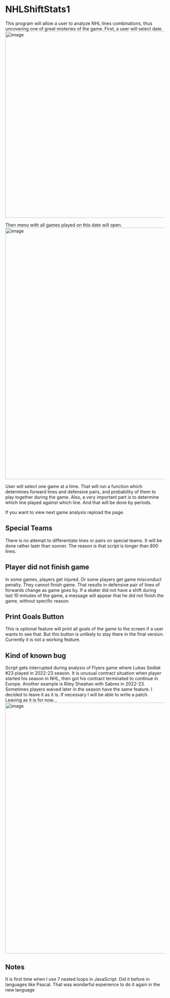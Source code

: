# NHLShiftStats1
This program will allow a user to analyze NHL lines combinations, thus uncovering one of great misteries of the game. First, a user will select date. 
<img width="589" alt="image" src="https://user-images.githubusercontent.com/88174852/205549984-314ae5dd-8759-45c9-87b3-2e48bd7ae0d4.png">

Then menu with all games played on this date will open. 
<img width="795" alt="image" src="https://user-images.githubusercontent.com/88174852/205549691-589d00e9-261b-4661-a04e-b20b1fb2a117.png">
    
User will select one game at a time. That will run a function which determines forward lines and defensive pairs, and probability of them to play together during the game. Also, a very important part is to determine which line played against which line. And that will be done by periods.

If you want to view next game analysis repload the page.

## Special Teams
There is no attempt to differentiate lines or pairs on special teams. It will be done rather laetr than sooner. The reason is that script is longer than 800 lines. 

## Player did not finish game
In some games, players get injured. Or some players get game misconduct penalty. They cannot finish game. That results in defensive pair of lines of forwards change as game goes by. If a skater did not have a shift during last 10 minutes of the game, a message will appear that he did not finish the game, without specific reason. 

## Print Goals Button
This is optional feature will print all goals of the game to the screen if a user wants to see that. But this button is unlikely to stay there in the final version. Currently it is not a working feature.

## Kind of known bug
Script gets interrupted during analysis of Flyers game where Lukas Sedlak #23 played in 2022-23 season. It is unusual contract situation when player started his season in NHL, then got his contract terminated to continue in Europe. Another example is Riley Sheahan with Sabres in 2022-23. Sometimes players waived later in the season have the same feature. I decided to leave it as it is. If necessary I will be able to write a patch. Leaving as it is for now...<img width="793" alt="image" src="https://user-images.githubusercontent.com/88174852/212519442-fdec1a64-227c-4b8a-8b10-53fe3e5412da.png">


## Notes
It is first time when I use 7 nested loops in JavaScript. Did it before in languages like Pascal. That was wonderful experience to do it again in the new language
